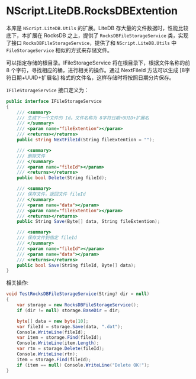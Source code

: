 # NScript.LiteDB.RocksDBExtention

本库是 `NScript.LiteDB.Utils` 的扩展。LiteDB 存大量的文件数据时，性能比较底下，本扩展在 RocksDB 之上，提供了 `RocksDBFileStorageService` 类，实现了接口 `RocksDBFileStorageService`，提供了和 `NScript.LiteDB.Utils` 中 `FileStorageService` 相似的方式来存储文件。

可以指定存储的根目录。IFileStorageService 将在根目录下，根据文件名称的前 8 个字符，寻找相应的桶，进行相关的操作。通过 NextFileId 方法可以生成 [8字符日期+UUID+扩展名] 格式的文件名，这样存储时将按照日期分片保存。 

`IFileStorageService` 接口定义为：

```csharp
public interface IFileStorageService
{
    /// <summary>
    /// 生成下一个文件的 Id。文件名称为 8字符日期+UUID+扩展名
    /// </summary>
    /// <param name="fileExtention"></param>
    /// <returns></returns>
    public string NextFileId(String fileExtention = "");

    /// <summary>
    /// 删除文件
    /// </summary>
    /// <param name="fileId"></param>
    /// <returns></returns>
    public bool Delete(String fileId);

    /// <summary>
    /// 保存文件，返回文件 fileId
    /// </summary>
    /// <param name="data"></param>
    /// <param name="fileExtention"></param>
    /// <returns></returns>
    public String Save(Byte[] data, String fileExtention);

    /// <summary>
    /// 保存文件到指定 fileId
    /// </summary>
    /// <param name="fileId"></param>
    /// <param name="data"></param>
    /// <returns></returns>
    public bool Save(String fileId, Byte[] data);
}
```

相关操作:

```csharp
void TestRocksDBFileStorageService(String? dir = null)
{
    var storage = new RocksDBFileStorageService();
    if (dir != null) storage.BaseDir = dir;

    byte[] data = new byte[10];
    var fileId = storage.Save(data, ".dat");
    Console.WriteLine(fileId);
    var item = storage.Find(fileId);
    Console.WriteLine(item.Length);
    var rtn = storage.Delete(fileId);
    Console.WriteLine(rtn);
    item = storage.Find(fileId);
    if (item == null) Console.WriteLine("Delete OK!");
}
```